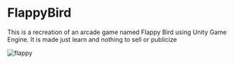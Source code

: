 # FlappyBird

This is a recreation of an arcade game named Flappy Bird using Unity Game Engine. It is made just learn and nothing to sell or publicize

![flappy](https://user-images.githubusercontent.com/63203219/136215184-247ce7d1-a210-4c8e-8e16-e9ef48605f11.jpeg)
